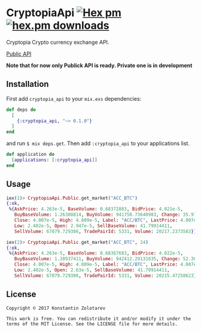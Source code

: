 # CryptopiaApi [![Hex pm](http://img.shields.io/hexpm/v/cryptopia_api.svg?style=flat)](https://hex.pm/packages/cryptopia_api) [![hex.pm downloads](https://img.shields.io/hexpm/dt/cryptopia_api.svg?style=flat)](https://hex.pm/packages/cryptopia_api)

Cryptopia Crypto currency exchange API.

[Public API](https://www.cryptopia.co.nz/Forum/Thread/255)

**Note that for now only Publick API is ready. Private one is in development**

## Installation

First add `cryptopia_api` to your `mix.exs` dependencies:

```elixir
def deps do
  [
    {:cryptopia_api, "~> 0.1.0"}
  ]
end
```

and run `$ mix deps.get`. Then add `:cryptopia_api` to your applications list.

```elixir
def application do
  [applications: [:cryptopia_api]]
end
```
## Usage

```elixir
iex(1)> CryptopiaApi.Public.get_market("ACC_BTC")
{:ok,
 %{AskPrice: 4.263e-5, BaseVolume: 0.68372883, BidPrice: 4.021e-5,
   BuyBaseVolume: 1.26308814, BuyVolume: 941758.73640983, Change: 35.97,
   Close: 4.007e-5, High: 4.809e-5, Label: "ACC/BTC", LastPrice: 4.007e-5,
   Low: 2.402e-5, Open: 2.947e-5, SellBaseVolume: 41.79914411,
   SellVolume: 67079.729386, TradePairId: 5331, Volume: 20217.2373583}}

iex(2)> CryptopiaApi.Public.get_market("ACC_BTC", 24)
{:ok,
 %{AskPrice: 4.263e-5, BaseVolume: 0.68367683, BidPrice: 4.022e-5,
   BuyBaseVolume: 1.28937411, BuyVolume: 942412.29131635, Change: 52.36,
   Close: 4.007e-5, High: 4.809e-5, Label: "ACC/BTC", LastPrice: 4.007e-5,
   Low: 2.402e-5, Open: 2.63e-5, SellBaseVolume: 41.79914411,
   SellVolume: 67079.729386, TradePairId: 5331, Volume: 20215.47258623}}
```

## License

    Copyright © 2017 Konstantin Zolotarev

    This work is free. You can redistribute it and/or modify it under the
    terms of the MIT License. See the LICENSE file for more details.
